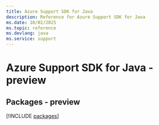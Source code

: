 ```yaml
---
title: Azure Support SDK for Java
description: Reference for Azure Support SDK for Java
ms.date: 10/02/2025
ms.topic: reference
ms.devlang: java
ms.service: support
---
```

# Azure Support SDK for Java - preview
## Packages - preview
[!INCLUDE [packages](support-index.md)]